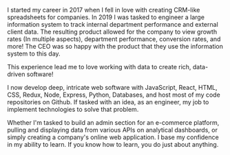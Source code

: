 I started my career in 2017 when I fell in love with creating CRM-like spreadsheets for companies. In 2019 I was tasked to engineer a large information system to track internal department performance and external client data. The resulting product allowed for the company to view growth rates (In multiple aspects), department performance, conversion rates, and more! The CEO was so happy with the product that they use the information system to this day.

This experience lead me to love working with data to create rich, data-driven software!

I now develop deep, intricate web software with JavaScript, React, HTML, CSS, Redux, Node, Express, Python, Databases, and host most of my code repositories on Github. If tasked with an idea, as an engineer, my job to implement technologies to solve that problem.

Whether I'm tasked to build an admin section for an e-commerce platform, pulling and displaying data from various APIs on analytical dashboards, or simply creating a company's online web application. I base my confidence in my ability to learn. If you know how to learn, you do just about anything.
